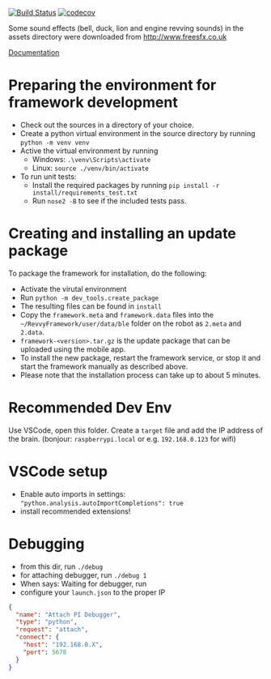 [![Build Status](https://travis-ci.org/RevolutionRobotics/RevvyFramework.svg?branch=master)](https://travis-ci.org/RevolutionRobotics/RevvyFramework)
[![codecov](https://codecov.io/gh/RevolutionRobotics/RevvyFramework/branch/master/graph/badge.svg)](https://codecov.io/gh/RevolutionRobotics/RevvyFramework)

Some sound effects (bell, duck, lion and engine revving sounds) in the assets directory were downloaded from http://www.freesfx.co.uk

[Documentation](../docs/pi/index.md)

# Preparing the environment for framework development
 - Check out the sources in a directory of your choice.
 - Create a python virtual environment in the source directory by running `python -m venv venv`
 - Active the virtual environment by running
   - Windows: `.\venv\Scripts\activate`
   - Linux: `source ./venv/bin/activate`
 - To run unit tests:
   - Install the required packages by running `pip install -r install/requirements_test.txt`
   - Run `nose2 -B` to see if the included tests pass.

# Creating and installing an update package
To package the framework for installation, do the following:
 - Activate the virutal environment
 - Run `python -m dev_tools.create_package`
 - The resulting files can be found in `install`
 - Copy the `framework.meta` and `framework.data` files into the `~/RevvyFramework/user/data/ble` folder on the robot as `2.meta` and `2.data`.
 - `framework-<version>.tar.gz` is the update package that can be uploaded using the mobile app.
 - To install the new package, restart the framework service, or stop it and start the framework manually as described above.
 - Please note that the installation process can take up to about 5 minutes.

# Recommended Dev Env

Use VSCode, open this folder.
Create a `target` file and add the IP address of the brain. (bonjour: `raspberrypi.local` or e.g. `192.168.0.123` for wifi)

# VSCode setup
- Enable auto imports in settings: `"python.analysis.autoImportCompletions": true`
- install recommended extensions!

# Debugging
- from this dir, run `./debug`
- for attaching debugger, run `./debug 1`
- When says: Waiting for debugger, run 
- configure your `launch.json` to the proper IP

```json
{
  "name": "Attach PI Debugger",
  "type": "python",
  "request": "attach",
  "connect": {
    "host": "192.168.0.X",
    "port": 5678
  }
}
```